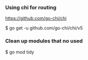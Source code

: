 ### Using chi for routing
https://github.com/go-chi/chi

$ go get -u github.com/go-chi/chi/v5

### Clean up modules that no used
$ go mod tidy